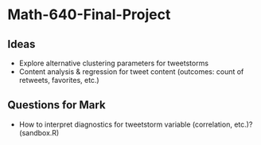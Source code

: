 # Math-640-Final-Project

## Ideas

* Explore alternative clustering parameters for tweetstorms
* Content analysis & regression for tweet content (outcomes: count of retweets, favorites, etc.)

## Questions for Mark

* How to interpret diagnostics for tweetstorm variable (correlation, etc.)? (sandbox.R)
